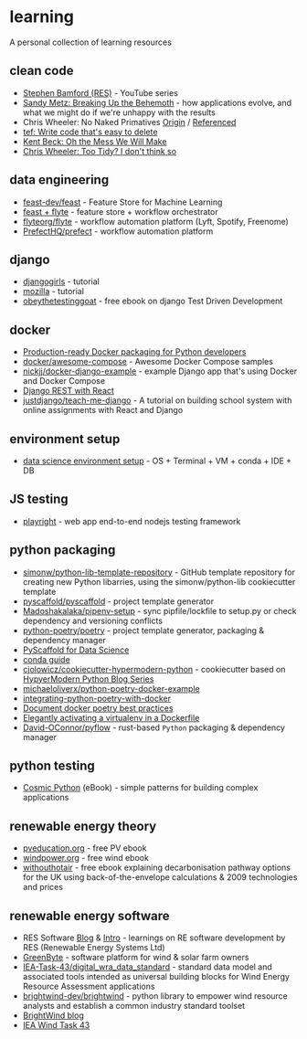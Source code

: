# learning
A personal collection of learning resources


## clean code
- [Stephen Bamford (RES)](https://www.youtube.com/watch?v=vXy5oh-BuW0&ab_channel=StephenBamford) - YouTube series
- [Sandy Metz: Breaking Up the Behemoth](https://sandimetz.com/blog/2017/9/13/breaking-up-the-behemoth) - how applications evolve, and what we might do if we're unhappy with the results
- Chris Wheeler: No Naked Primatives [Origin](http://chriswheeler.blogspot.com/2005/05/my-favourite-smells.html) / [Referenced](https://medium.com/res-software-team/no-naked-primitives-404706369904)
- [tef: Write code that's easy to delete](https://programmingisterrible.com/post/139222674273/how-to-write-disposable-code-in-large-systems)
- [Kent Beck: Oh the Mess We Will Make](https://medium.com/@kentbeck_7670/oh-the-messes-we-will-make-578af67ad16d)
- [Chris Wheeler: Too Tidy? I don't think so](https://ronjeffries.com/articles/020-01ff/tidy/)


## data engineering

- [feast-dev/feast](https://github.com/feast-dev/feast) - Feature Store for Machine Learning
- [feast + flyte](https://blog.flyte.org/bring-ml-close-to-data-using-feast-and-flyte) - feature store + workflow orchestrator
- [flyteorg/flyte](https://github.com/flyteorg/flyte) - workflow automation platform (Lyft, Spotify, Freenome)
- [PrefectHQ/prefect](https://github.com/PrefectHQ/prefect) - workflow automation platform


## django

- [djangogirls](https://djangogirls.org/en/) - tutorial
- [mozilla](https://developer.mozilla.org/en-US/docs/Learn/Server-side/Django) - tutorial
- [obeythetestinggoat](https://www.obeythetestinggoat.com/) - free ebook on django Test Driven Development


## docker

- [Production-ready Docker packaging for Python developers](https://pythonspeed.com/docker)
- [docker/awesome-compose](https://github.com/docker/awesome-compose) - Awesome Docker Compose samples
- [nickjj/docker-django-example](https://github.com/nickjj/docker-django-example) - example Django app that's using Docker and Docker Compose
- [Django REST with React](https://www.valentinog.com/blog/drf/)
- [justdjango/teach-me-django](https://github.com/justdjango/teach-me-django) - A tutorial on building school system with online assignments with React and Django


## environment setup

- [data science environment setup](https://whiteboxml.com/blog/the-definitive-data-scientist-environment-setup) - OS + Terminal + VM + conda + IDE + DB


## JS testing 

- [playright](https://github.com/microsoft/playwright) - web app end-to-end nodejs testing framework


## python packaging

- [simonw/python-lib-template-repository](https://github.com/simonw/python-lib-template-repository) - GitHub template repository for creating new Python libarries, using the simonw/python-lib cookiecutter template
- [pyscaffold/pyscaffold](https://github.com/pyscaffold/pyscaffold) - project template generator
- [Madoshakalaka/pipenv-setup](https://github.com/Madoshakalaka/pipenv-setup) - sync pipfile/lockfile to setup.py or check dependency and versioning conflicts
- [python-poetry/poetry](https://github.com/python-poetry/poetry) - project template generator, packaging & dependency manager
- [PyScaffold for Data Science](https://florianwilhelm.info/2018/11/working_efficiently_with_jupyter_lab/)
- [conda guide](https://whiteboxml.com/blog/the-definitive-guide-to-python-virtual-environments-with-conda)
- [cjolowicz/cookiecutter-hypermodern-python](https://github.com/cjolowicz/cookiecutter-hypermodern-python) - cookiecutter based on [HypyerModern Python Blog Series](https://medium.com/@cjolowicz/hypermodern-python-d44485d9d769)
- [michaeloliverx/python-poetry-docker-example](https://github.com/michaeloliverx/python-poetry-docker-example) 
- [integrating-python-poetry-with-docker](https://stackoverflow.com/questions/53835198/integrating-python-poetry-with-docker/54763270#54763270)
- [Document docker poetry best practices](https://github.com/python-poetry/poetry/discussions/1879#discussioncomment-216865)
- [Elegantly activating a virtualenv in a Dockerfile](https://pythonspeed.com/articles/activate-virtualenv-dockerfile/)
- [David-OConnor/pyflow](https://github.com/David-OConnor/pyflow) - rust-based `Python`  packaging & dependency manager


## python testing

- [Cosmic Python](https://www.cosmicpython.com/book/preface.html) (eBook) - simple patterns for building complex applications
 

## renewable energy theory

- [pveducation.org](https://www.pveducation.org/) - free PV ebook
- [windpower.org](http://ele.aut.ac.ir/~wind/en/tour/) - free wind ebook
- [withouthotair](http://withouthotair.com/) - free ebook explaining decarbonisation pathway options for the UK using back-of-the-envelope calculations & 2009 technologies and prices


## renewable energy software

- RES Software [Blog](https://medium.com/res-software-team) & [Intro](https://medium.com/res-software-team/welcome-to-the-res-software-blog-5e856c1bb8b4) - learnings on RE software development by RES (Renewable Energy Systems Ltd)
- [GreenByte](https://www.greenbyte.com/) - software platform for wind & solar farm owners
- [IEA-Task-43/digital_wra_data_standard](https://github.com/IEA-Task-43/digital_wra_data_standard) - standard data model and associated tools intended as universal building blocks for Wind Energy Resource Assessment applications
- [brightwind-dev/brightwind](https://github.com/brightwind-dev/brightwind) - python library to empower wind resource analysts and establish a common industry standard toolset
- [BrightWind blog](https://brightwindanalysis.medium.com/)
- [IEA Wind Task 43](https://www.ieawindtask43.org/)

